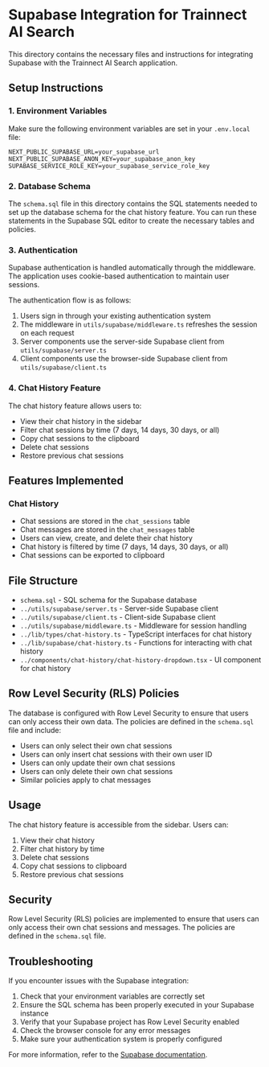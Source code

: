 # Supabase Integration for Trainnect AI Search

This directory contains the necessary files and instructions for integrating Supabase with the Trainnect AI Search application.

## Setup Instructions

### 1. Environment Variables

Make sure the following environment variables are set in your `.env.local` file:

```
NEXT_PUBLIC_SUPABASE_URL=your_supabase_url
NEXT_PUBLIC_SUPABASE_ANON_KEY=your_supabase_anon_key
SUPABASE_SERVICE_ROLE_KEY=your_supabase_service_role_key
```

### 2. Database Schema

The `schema.sql` file in this directory contains the SQL statements needed to set up the database schema for the chat history feature. You can run these statements in the Supabase SQL editor to create the necessary tables and policies.

### 3. Authentication

Supabase authentication is handled automatically through the middleware. The application uses cookie-based authentication to maintain user sessions.

The authentication flow is as follows:
1. Users sign in through your existing authentication system
2. The middleware in `utils/supabase/middleware.ts` refreshes the session on each request
3. Server components use the server-side Supabase client from `utils/supabase/server.ts`
4. Client components use the browser-side Supabase client from `utils/supabase/client.ts`

### 4. Chat History Feature

The chat history feature allows users to:

- View their chat history in the sidebar
- Filter chat sessions by time (7 days, 14 days, 30 days, or all)
- Copy chat sessions to the clipboard
- Delete chat sessions
- Restore previous chat sessions

## Features Implemented

### Chat History

- Chat sessions are stored in the `chat_sessions` table
- Chat messages are stored in the `chat_messages` table
- Users can view, create, and delete their chat history
- Chat history is filtered by time (7 days, 14 days, 30 days, or all)
- Chat sessions can be exported to clipboard

## File Structure

- `schema.sql` - SQL schema for the Supabase database
- `../utils/supabase/server.ts` - Server-side Supabase client
- `../utils/supabase/client.ts` - Client-side Supabase client
- `../utils/supabase/middleware.ts` - Middleware for session handling
- `../lib/types/chat-history.ts` - TypeScript interfaces for chat history
- `../lib/supabase/chat-history.ts` - Functions for interacting with chat history
- `../components/chat-history/chat-history-dropdown.tsx` - UI component for chat history

## Row Level Security (RLS) Policies

The database is configured with Row Level Security to ensure that users can only access their own data. The policies are defined in the `schema.sql` file and include:

- Users can only select their own chat sessions
- Users can only insert chat sessions with their own user ID
- Users can only update their own chat sessions
- Users can only delete their own chat sessions
- Similar policies apply to chat messages

## Usage

The chat history feature is accessible from the sidebar. Users can:

1. View their chat history
2. Filter chat history by time
3. Delete chat sessions
4. Copy chat sessions to clipboard
5. Restore previous chat sessions

## Security

Row Level Security (RLS) policies are implemented to ensure that users can only access their own chat sessions and messages. The policies are defined in the `schema.sql` file.

## Troubleshooting

If you encounter issues with the Supabase integration:

1. Check that your environment variables are correctly set
2. Ensure the SQL schema has been properly executed in your Supabase instance
3. Verify that your Supabase project has Row Level Security enabled
4. Check the browser console for any error messages
5. Make sure your authentication system is properly configured

For more information, refer to the [Supabase documentation](https://supabase.com/docs).
